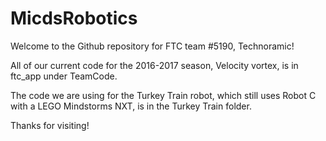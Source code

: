 # MicdsRobotics

Welcome to the Github repository for FTC team #5190, Technoramic!

All of our current code for the 2016-2017 season, Velocity vortex, is in ftc_app under TeamCode. 

The code we are using for the Turkey Train robot, which still uses Robot C with a LEGO Mindstorms NXT, is in the Turkey Train folder.

Thanks for visiting!
